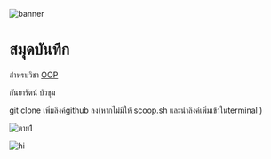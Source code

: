 ![banner](https://picsum.photos/800/250)

# สมุดบันทึก

สำหรบวิชา  [OOP](https://papekaaa.github.io)

กันยารัตน์ บัวชุม

git clone เพิ่มลิงค์github ลง(หากไม่มีให้ scoop.sh และนำลิงค์เพิ่มเข้าในterminal ) 

![ตาย1](https://github.com/papekaaaa/papekaaa.github.io/assets/159877886/a339fa2d-fc6e-4474-bb92-657e1f95681b)


![hi](https://scontent-bkk1-1.xx.fbcdn.net/v/t39.30808-6/386646660_1526863468082471_8795336198745569091_n.jpg?_nc_cat=109&ccb=1-7&_nc_sid=dd5e9f&_nc_eui2=AeGhaYvCzLkCV8Ej93-QAlmbNrsXmAArTXI2uxeYACtNcgq8u2rKKcpjFE-X7fjPtncIU2e7abTk0hIV_cW1XT7e&_nc_ohc=hhWkzQ44GtgAX-bWO8I&_nc_ht=scontent-bkk1-1.xx&oh=00_AfA_Qf_Fb9NFr1aLKLuYiEvnxOGjUHktVnFmQ414yxsHmw&oe=65D440E9)
